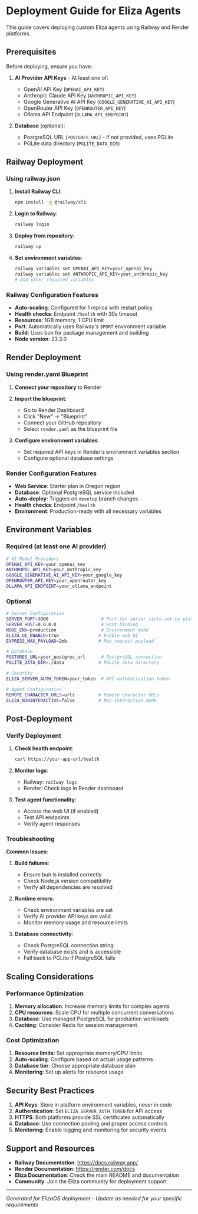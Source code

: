 # Deployment Guide for Eliza Agents

This guide covers deploying custom Eliza agents using Railway and Render platforms.

## Prerequisites

Before deploying, ensure you have:

1. **AI Provider API Keys** - At least one of:
   - OpenAI API Key (`OPENAI_API_KEY`)
   - Anthropic Claude API Key (`ANTHROPIC_API_KEY`)
   - Google Generative AI API Key (`GOOGLE_GENERATIVE_AI_API_KEY`)
   - OpenRouter API Key (`OPENROUTER_API_KEY`)
   - Ollama API Endpoint (`OLLAMA_API_ENDPOINT`)

2. **Database** (optional):
   - PostgreSQL URL (`POSTGRES_URL`) - if not provided, uses PGLite
   - PGLite data directory (`PGLITE_DATA_DIR`)

## Railway Deployment

### Using railway.json

1. **Install Railway CLI**:
   ```bash
   npm install -g @railway/cli
   ```

2. **Login to Railway**:
   ```bash
   railway login
   ```

3. **Deploy from repository**:
   ```bash
   railway up
   ```

4. **Set environment variables**:
   ```bash
   railway variables set OPENAI_API_KEY=your_openai_key
   railway variables set ANTHROPIC_API_KEY=your_anthropic_key
   # Add other required variables
   ```

### Railway Configuration Features

- **Auto-scaling**: Configured for 1 replica with restart policy
- **Health checks**: Endpoint `/health` with 30s timeout
- **Resources**: 1GB memory, 1 CPU limit
- **Port**: Automatically uses Railway's `$PORT` environment variable
- **Build**: Uses bun for package management and building
- **Node version**: 23.3.0

## Render Deployment

### Using render.yaml Blueprint

1. **Connect your repository** to Render
2. **Import the blueprint**:
   - Go to Render Dashboard
   - Click "New" → "Blueprint"
   - Connect your GitHub repository
   - Select `render.yaml` as the blueprint file

3. **Configure environment variables**:
   - Set required API keys in Render's environment variables section
   - Configure optional database settings

### Render Configuration Features

- **Web Service**: Starter plan in Oregon region
- **Database**: Optional PostgreSQL service included
- **Auto-deploy**: Triggers on `develop` branch changes
- **Health checks**: Endpoint `/health`
- **Environment**: Production-ready with all necessary variables

## Environment Variables

### Required (at least one AI provider)

```bash
# AI Model Providers
OPENAI_API_KEY=your_openai_key
ANTHROPIC_API_KEY=your_anthropic_key
GOOGLE_GENERATIVE_AI_API_KEY=your_google_key
OPENROUTER_API_KEY=your_openrouter_key
OLLAMA_API_ENDPOINT=your_ollama_endpoint
```

### Optional

```bash
# Server Configuration
SERVER_PORT=3000                    # Port for server (auto-set by platforms)
SERVER_HOST=0.0.0.0                 # Host binding
NODE_ENV=production                 # Environment mode
ELIZA_UI_ENABLE=true               # Enable web UI
EXPRESS_MAX_PAYLOAD=2mb            # Max request payload

# Database
POSTGRES_URL=your_postgres_url      # PostgreSQL connection
PGLITE_DATA_DIR=./data             # PGLite data directory

# Security
ELIZA_SERVER_AUTH_TOKEN=your_token  # API authentication token

# Agent Configuration
REMOTE_CHARACTER_URLS=urls         # Remote character URLs
ELIZA_NONINTERACTIVE=false         # Non-interactive mode
```

## Post-Deployment

### Verify Deployment

1. **Check health endpoint**:
   ```bash
   curl https://your-app-url/health
   ```

2. **Monitor logs**:
   - Railway: `railway logs`
   - Render: Check logs in Render dashboard

3. **Test agent functionality**:
   - Access the web UI (if enabled)
   - Test API endpoints
   - Verify agent responses

### Troubleshooting

**Common Issues**:

1. **Build failures**:
   - Ensure bun is installed correctly
   - Check Node.js version compatibility
   - Verify all dependencies are resolved

2. **Runtime errors**:
   - Check environment variables are set
   - Verify AI provider API keys are valid
   - Monitor memory usage and resource limits

3. **Database connectivity**:
   - Check PostgreSQL connection string
   - Verify database exists and is accessible
   - Fall back to PGLite if PostgreSQL fails

## Scaling Considerations

### Performance Optimization

1. **Memory allocation**: Increase memory limits for complex agents
2. **CPU resources**: Scale CPU for multiple concurrent conversations
3. **Database**: Use managed PostgreSQL for production workloads
4. **Caching**: Consider Redis for session management

### Cost Optimization

1. **Resource limits**: Set appropriate memory/CPU limits
2. **Auto-scaling**: Configure based on actual usage patterns
3. **Database tier**: Choose appropriate database plan
4. **Monitoring**: Set up alerts for resource usage

## Security Best Practices

1. **API Keys**: Store in platform environment variables, never in code
2. **Authentication**: Set `ELIZA_SERVER_AUTH_TOKEN` for API access
3. **HTTPS**: Both platforms provide SSL certificates automatically
4. **Database**: Use connection pooling and proper access controls
5. **Monitoring**: Enable logging and monitoring for security events

## Support and Resources

- **Railway Documentation**: https://docs.railway.app/
- **Render Documentation**: https://render.com/docs
- **Eliza Documentation**: Check the main README and documentation
- **Community**: Join the Eliza community for deployment support

---

*Generated for ElizaOS deployment - Update as needed for your specific requirements*